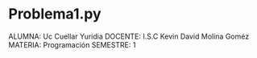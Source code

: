 # Problema1.py
ALUMNA: Uc Cuellar Yuridia
DOCENTE: I.S.C Kevin David Molina Goméz
MATERIA: Programación
SEMESTRE: 1
